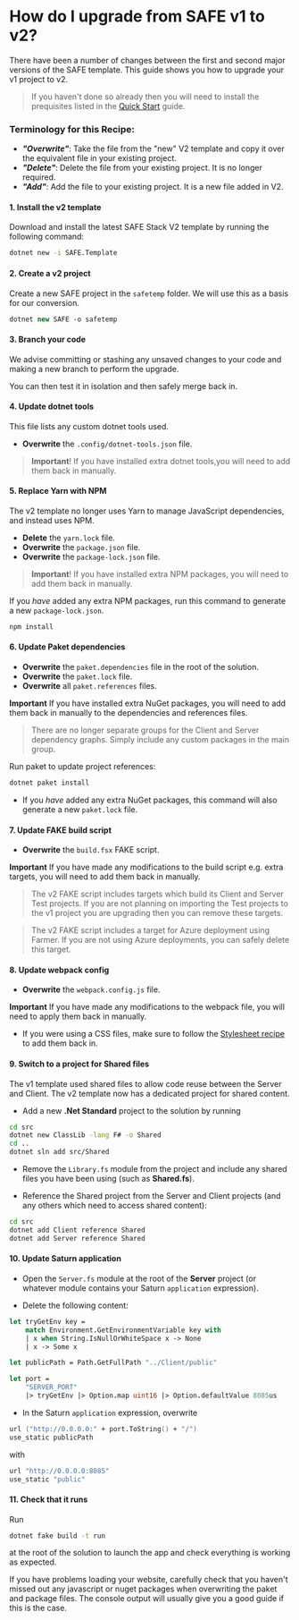# How do I upgrade from SAFE v1 to v2?

There have been a number of changes between the first and second major versions of the SAFE template. This guide shows you how to upgrade your v1 project to v2.

> If you haven't done so already then you will need to install the prequisites listed in the [Quick Start](../../../quickstart) guide.

### Terminology for this Recipe:

* ***"Overwrite"***: Take the file from the "new" V2 template and copy it over the equivalent file in your existing project.
* ***"Delete"***: Delete the file from your existing project. It is no longer required.
* ***"Add"***: Add the file to your existing project. It is a new file added in V2.

#### 1. Install the v2 template
Download and install the latest SAFE Stack V2 template by running the following command:

```bash
dotnet new -i SAFE.Template
```

#### 2. Create a v2 project
Create a new SAFE project in the `safetemp` folder. We will use this as a basis for our conversion.

```fsharp
dotnet new SAFE -o safetemp
```

#### 3. Branch your code
We advise committing or stashing any unsaved changes to your code and making a new branch to perform the upgrade.

You can then test it in isolation and then safely merge back in.

#### 4. Update dotnet tools
This file lists any custom dotnet tools used.

* **Overwrite** the `.config/dotnet-tools.json` file.

> **Important**! If you have installed extra dotnet tools,you will need to add them back in manually.

#### 5. Replace Yarn with NPM
The v2 template no longer uses Yarn to manage JavaScript dependencies, and instead uses NPM.

* **Delete** the `yarn.lock` file.
* **Overwrite** the `package.json` file.
* **Overwrite** the `package-lock.json` file.

> **Important**! If you have installed extra NPM packages, you will need to add them back in manually.

If you *have* added any extra NPM packages, run this command to generate a new `package-lock.json`.
```bash
npm install
```

#### 6. Update Paket dependencies
* **Overwrite** the `paket.dependencies` file in the root of the solution.
* **Overwrite** the `paket.lock` file.
* **Overwrite** all `paket.references` files.

**Important** If you have installed extra NuGet packages, you will need to add them back in manually to the dependencies and references files.

> There are no longer separate groups for the Client and Server dependency graphs. Simply include any custom packages in the main group.

Run paket to update project references:

```bash
dotnet paket install
```

* If you *have* added any extra NuGet packages, this command will also generate a new `paket.lock` file.

#### 7. Update FAKE build script
* **Overwrite** the `build.fsx` FAKE script.

**Important** If you have made any modifications to the build script e.g. extra targets, you will need to add them back in manually.

> The v2 FAKE script includes targets which build its Client and Server Test projects. If you are not planning on importing the Test projects to the v1 project you are upgrading then you can remove these targets.

> The v2 FAKE script includes a target for Azure deployment using Farmer. If you are not using Azure deployments, you can safely delete this target.

#### 8. Update webpack config
* **Overwrite** the `webpack.config.js` file.

**Important** If you have made any modifications to the webpack file, you will need to apply them back in manually.

* If you were using a CSS files, make sure to follow the [Stylesheet recipe](../ui/add-style.md) to add them back in.

#### 9. Switch to a project for Shared files
The v1 template used shared files to allow code reuse between the Server and Client. The v2 template now has a dedicated project for shared content.

* Add a new **.Net Standard** project to the solution by running
```bash
cd src
dotnet new ClassLib -lang F# -o Shared
cd ..
dotnet sln add src/Shared
```

* Remove the `Library.fs` module from the project and include any shared files you have been using (such as **Shared.fs**).

* Reference the Shared project from the Server and Client projects (and any others which need to access shared content):

```bash
cd src
dotnet add Client reference Shared
dotnet add Server reference Shared
```

#### 10. Update Saturn application

* Open the `Server.fs` module at the root of the **Server** project (or whatever module contains your Saturn `application` expression).

* Delete the following content:
```fsharp
let tryGetEnv key =
    match Environment.GetEnvironmentVariable key with
    | x when String.IsNullOrWhiteSpace x -> None
    | x -> Some x

let publicPath = Path.GetFullPath "../Client/public"

let port =
    "SERVER_PORT"
    |> tryGetEnv |> Option.map uint16 |> Option.defaultValue 8085us
```
* In the Saturn `application` expression, overwrite
```fsharp
url ("http://0.0.0.0:" + port.ToString() + "/")
use_static publicPath
```
with
```fsharp
url "http://0.0.0.0:8085"
use_static "public"
```

#### 11. Check that it runs

Run
```bash
dotnet fake build -t run
```
at the root of the solution to launch the app and check everything is working as expected.

If you have problems loading your website, carefully check that you haven't missed out any javascript or nuget packages when overwriting the paket and package files. The console output will usually give you a good guide if this is the case.




